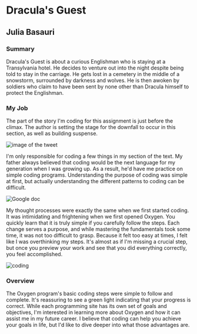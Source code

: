 # Dracula's Guest
## Julia Basauri

### Summary 
Dracula's Guest is about a curious Englishman who is staying at a Transylvania hotel. He decides to venture out into the night despite being told to stay in the carriage. He gets lost in a cemetery in the middle of a snowstorm, surrounded by darkness and wolves. He is then awoken by soldiers who claim to have been sent by none other than Dracula himself to protect the Englishman.

### My Job
The part of the story I'm coding for this assignment is just before the climax. The author is setting the stage for the downfall to occur in this section, as well as building suspense.

![image of the tweet](https://juliabasauri.github.io/juliabasauri/images/tweet.jpeg)

I'm only responsible for coding a few things in my section of the text. My father always believed that coding would be the next language for my generation when I was growing up. As a result, he'd have me practice on simple coding programs. Understanding the purpose of coding was simple at first, but actually understanding the different patterns to coding can be difficult.

![Google doc](https://juliabasauri.github.io/juliabasauri/images/doc.png)

My thought processes were exactly the same when we first started coding. It was intimidating and frightening when we first opened Oxygen. You quickly learn that it is truly simple if you carefully follow the steps. Each change serves a purpose, and while mastering the fundamentals took some time, it was not too difficult to grasp. Because it felt too easy at times, I felt like I was overthinking my steps. It's almost as if I'm missing a crucial step, but once you preview your work and see that you did everything correctly, you feel accomplished.

![coding](https://juliabasauri.github.io/juliabasauri/images/code.png)

### Overview
The Oxygen program's basic coding steps were simple to follow and complete. It's reassuring to see a green light indicating that your progress is correct. While each programming site has its own set of goals and objectives, I'm interested in learning more about Oxygen and how it can assist me in my future career. I believe that coding can help you achieve your goals in life, but I'd like to dive deeper into what those advantages are.
